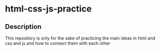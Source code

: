 # html-css-js-practice

## Description
This repository is only for the sake of practicing the main ideas in html and css and js and how to connect them with each other
